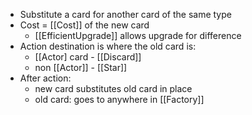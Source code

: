 - Substitute a card for another card of the same type
- Cost = [[Cost]] of the new card
	- [[EfficientUpgrade]] allows upgrade for difference
- Action destination is where the old card is:
	- [[Actor] card - [[Discard]]
	- non [[Actor]] - [[Star]]
- After action:
	- new card substitutes old card in place
	- old card: goes to anywhere in [[Factory]]


